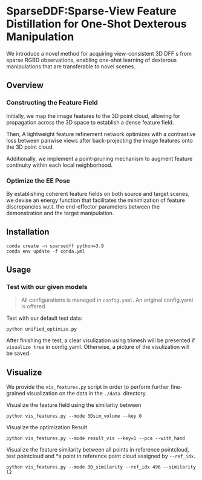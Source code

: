 # SparseDDF:Sparse-View Feature Distillation for One-Shot Dexterous Manipulation
We introduce a novel method for acquiring view-consistent 3D DFF s from sparse RGBD observations, enabling one-shot learning of dexterous manipulations that are transferable to novel scenes. 

## Overview
### Constructing the Feature Field
Initially, we map the image features to the 3D point cloud, allowing for propagation across the 3D space to establish a dense feature field.

Then, A lightweight feature refinement network optimizes with a contrastive loss between pairwise views after back-projecting the image features onto the 3D point cloud. 

Additionally, we implement a point-pruning mechanism to augment feature continuity within each local neighborhood. 

### Optimize the EE Pose
By establishing coherent feature fields on both source and target scenes, we devise an energy function that facilitates the minimization of feature discrepancies w.r.t. the end-effector parameters between the demonstration and the target manipulation. 

## Installation
```
conda create -n sparsedff python=3.9
conda env update -f conda.yml
```

## Usage
### Test with our given models

> All configurations is managed in `config.yaml`.
An original config.yaml is offered.

Test with our default test data:
```
python unified_optimize.py 
```
After finishing the test, a clear visulization using trimesh will be presented if `visualize true` in config.yaml. Otherwise, a picture of the visulization will be saved.

## Visualize

We provide the `vis_features.py` script in order to perform further fine-grained visualization on the data in the  `./data `directory.

Visualize the feature field using the similarity between 
```
python vis_features.py --mode 3Dsim_volume --key 0
```

Visualize the optimization Result 
```
python vis_features.py --mode result_vis --key=1 --pca --with_hand
```

Visualize the feature similarity between all points in reference pointcloud, test pointcloud and *a point in reference point cloud assigned by `--ref_idx`.

```
python vis_features.py --mode 3D_similarity --ref_idx 496 --similarity l2
```

